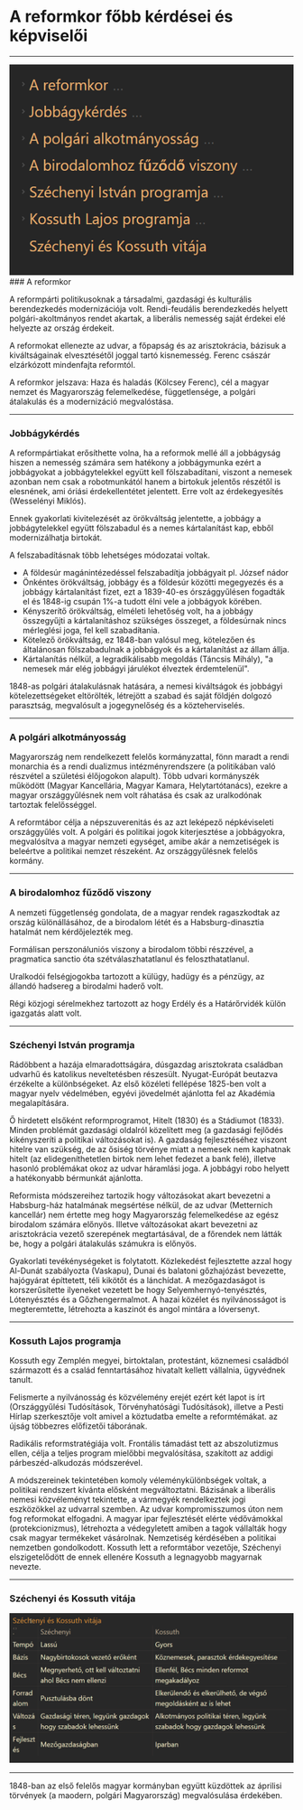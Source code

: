 # A reformkor főbb kérdései és képviselői
---
<img src="assets/AreformkorfobbkerdesieFocimek.png">
### A reformkor

A reformpárti politikusoknak a társadalmi, gazdasági és kulturális berendezkedés modernizációja volt. Rendi-feudális berendezkedés helyett polgári-akoltmányos rendet akartak, a liberális nemesség saját érdekei elé helyezte az ország érdekeit. 

A reformokat ellenezte az udvar, a főpapság és az arisztokrácia, bázisuk a kiváltságainak elvesztésétől joggal tartó kisnemesség. Ferenc császár elzárkózott mindenfajta reformtól.

A reformkor jelszava: Haza és haladás (Kölcsey Ferenc), cél a magyar nemzet és Magyarország felemelkedése, függetlensége, a polgári átalakulás és a modernizáció megvalóstása.

---

### Jobbágykérdés

A reformpártiakat erősíthette volna, ha a reformok mellé áll a jobbágyság hiszen a nemesség számára sem hatékony a jobbágymunka ezért a jobbágyokat a jobbágytelekkel együtt kell fölszabadítani, viszont a nemesek azonban nem csak a robotmunkától hanem a birtokuk jelentős részétől is elesnének, ami óriási érdekellentétet jelentett. Erre volt az érdekegyesítés (Wesselényi Miklós).

Ennek gyakorlati kivitelezését az örökváltság jelentette, a jobbágy a jobbágytelekkel együtt fölszabadul és a nemes kártalanítást kap, ebből modernizálhatja birtokát.

A felszabadításnak több lehetséges módozatai voltak. 
- A földesúr magánintézedéssel felszabadítja jobbágyait pl. József nádor
- Önkéntes örökváltság, jobbágy és a földesúr közötti megegyezés és a jobbágy kártalanítást fizet, ezt a 1839-40-es órszággyűlésen fogadták el és 1848-ig csupán 1%-a tudott élni vele a jobbágyok körében.
- Kényszerítő örökváltság, elméleti lehetőség volt, ha a jobbágy összegyűjti a kártalanításhoz szükséges összeget, a földesúrnak nincs mérleglési joga, fel kell szabadíŧania.
- Kötelező örökváltság, ez 1848-ban valósul meg, kötelezően és általánosan fölszabadulnak a jobbágyok és a kártalanítást az állam állja.
- Kártalanítás nélkül, a legradikálisabb megoldás (Táncsis Mihály), "a nemesek már elég jobbágyi járulékot élveztek érdemtelenül".

1848-as polgári átalakulásnak hatására, a nemesi kiváltságok és jobbágyi kötelezettségeket eltörölték, létrejött a szabad és saját földjén dolgozó parasztság, megvalósult a jogegynelőség és a közteherviselés.

---

### A polgári alkotmányosság
Magyarország nem rendelkezett felelős kormányzattal, fönn maradt a rendi monarchia és a rendi dualizmus intézményrendszere (a politikában való részvétel a születési élőjogokon alapult). Több udvari kormányszék működött (Magyar Kancellária, Magyar Kamara, Helytartótanács), ezekre a magyar országgyűlésnek nem volt ráhatása és csak az uralkodónak tartoztak felelősséggel.

A reformtábor célja a népszuverenitás és az azt leképező népkéviseleti országgyűlés volt. A polgári és politikai jogok kiterjesztése a jobbágyokra, megvalósítva a magyar nemzeti egységet, amibe akár a nemzetiségek is beleértve a politikai nemzet részeként. Az országgyűlésnek felelős kormány.

---

### A birodalomhoz fűződő viszony
A nemzeti függetlenség gondolata, de a magyar rendek ragaszkodtak az ország különállásához, de a birodalom létét és a Habsburg-dinasztia hatalmát nem kérdőjelezték meg.

Formálisan perszonáluniós viszony a birodalom többi részzével, a pragmatica sanctio óta szétválaszhatatlanul és feloszthatatlanul.

Uralkodói felségjogokba tartozott a külügy, hadügy és a pénzügy, az állandó hadsereg a birodalmi haderő volt.

Régi közjogi sérelmekhez tartozott az hogy Erdély és a Határőrvidék külön igazgatás alatt volt.

---

### Széchenyi István programja
Rádöbbent a hazája elmaradottságára, dúsgazdag arisztokrata családban udvarhű és katolikus neveltetésben részesült. Nyugat-Európát beutazva érzékelte a különbségeket. Az első közéleti fellépése 1825-ben volt a magyar nyelv védelmében, egyévi jövedelmét ajánlotta fel az Akadémia megalapítására.

Ő hirdetett elsőként reformprogramot, Hitelt (1830) és a Stádiumot (1833). Minden problémát gazdasági oldalról közelített meg (a gazdasági fejlődés kikényszeríti a politikai változásokat is). A gazdaság fejlesztéséhez viszont hitelre van szükség, de az ősiség törvénye miatt a nemesek nem kaphatnak hitelt (az elidegeníthetetlen birtok nem lehet fedezet a bank felé), illetve hasonló problémákat okoz az udvar háramlási joga. A jobbágyi robo helyett a hatékonyabb bérmunkát ajánlotta.

Reformista módszereihez tartozik hogy változásokat akart bevezetni a Habsburg-ház hatalmának megsértése nélkül, de az udvar (Metternich kancellár) nem értette meg hogy Magyarország felemelkedése az egész birodalom számára előnyös. Illetve változásokat akart bevezetni az arisztokrácia vezető szerepének megtartásával, de a főrendek nem látták be, hogy a polgári átalakulás számukra is előnyös.

Gyakorlati tevékénységeket is folytatott. Közlekedést fejlesztette azzal hogy Al-Dunát szabályozta (Vaskapu), Dunai és balatoni gőzhajózást bevezette, hajógyárat építtetett, téli kikötőt és a lánchídat. A mezőgazdaságot is korszerűsítette ilyeneket vezetett be hogy Selyemhernyó-tenyésztés, Lótenyésztés és a Gőzhengermalmot. A hazai közélet és nyilvánosságot is megteremtette, létrehozta a kaszinót és angol mintára a lóversenyt.

---

### Kossuth Lajos programja
Kossuth egy Zemplén megyei, birtoktalan, protestánt, köznemesi családból származott és a család fenntartásához hivatalt kellett vállalnia, ügyvédnek tanult.

Felismerte a nyilvánosság és közvélemény erejét ezért két lapot is írt (Országgyűlési Tudósítások, Törvényhatósági Tudósítások), illetve a Pesti Hírlap szerkesztője volt amivel a köztudatba emelte a reformtémákat. az újság többezres előfizetői táborának.

Radikális reformstratégiája volt. Frontális támadást tett az abszolutizmus ellen, célja a teljes program mielőbbi megvalósítása, szakított az addigi párbeszéd-alkudozás módszerével.

A módszereinek tekintetében komoly véleménykülönbségek voltak, a politikai rendszert kívánta elősként megváltoztatni. Bázisának a liberális nemesi közvéleményt tekintette, a vármegyék rendelkeztek jogi eszközökkel az udvarral szemben. Az udvar kompromisszumos úton nem fog reformokat elfogadni. A magyar ipar fejlesztését elérte védővámokkal (protekcionizmus), létrehozta a védegyletett amiben a tagok vállalták hogy csak magyar termékeket vásárolnak. Nemzetiség kérdésében a politikai nemzetben gondolkodott. Kossuth lett a reformtábor vezetője, Széchenyi elszigetelődött de ennek ellenére Kossuth a legnagyobb magyarnak nevezte.

---

### Széchenyi és Kossuth vitája

<img src="assets/kossuthszechenyi.png">

---

1848-ban az első felelős magyar kormányban együtt küzdöttek az áprilisi törvények (a maodern, polgári Magyarország) megvalósulása érdekében.